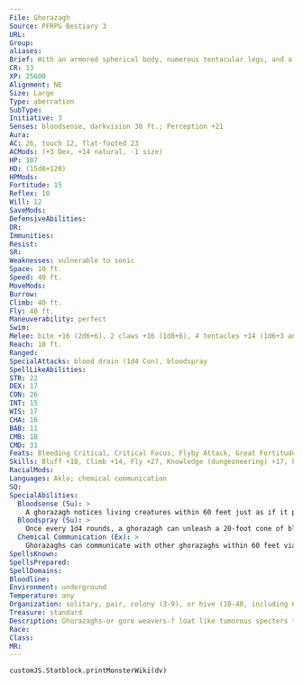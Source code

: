 ```yaml
---
File: Ghorazagh
Source: PFRPG Bestiary 3
URL: 
Group: 
aliases: 
Brief: With an armored spherical body, numerous tentacular legs, and a multi-eyed visage, this creature is truly hideous.
CR: 13
XP: 25600
Alignment: NE
Size: Large
Type: aberration
SubType: 
Initiative: 3
Senses: bloodsense, darkvision 30 ft.; Perception +21
Aura: 
AC: 26, touch 12, flat-footed 23
ACMods: (+3 Dex, +14 natural, -1 size)
HP: 187
HD: (15d8+120)
HPMods: 
Fortitude: 15
Reflex: 10
Will: 12
SaveMods: 
DefensiveAbilities: 
DR: 
Immunities: 
Resist: 
SR: 
Weaknesses: vulnerable to sonic
Space: 10 ft.
Speed: 40 ft.
MoveMods: 
Burrow: 
Climb: 40 ft.
Fly: 40 ft.
Maneuverability: perfect
Swim: 
Melee: bite +16 (2d6+6), 2 claws +16 (1d8+6), 4 tentacles +14 (1d6+3 and grab)
Reach: 10 ft.
Ranged: 
SpecialAttacks: blood drain (1d4 Con), bloodspray
SpellLikeAbilities: 
STR: 22
DEX: 17
CON: 26
INT: 15
WIS: 17
CHA: 16
BAB: 11
CMB: 18
CMD: 31
Feats: Bleeding Critical, Critical Focus, Flyby Attack, Great Fortitude, Improved Bull Rush, Lightning Reflexes, Multiattack, Power Attack
Skills: Bluff +18, Climb +14, Fly +27, Knowledge (dungeoneering) +17, Perception +21, Stealth +17, Survival +21
RacialMods: 
Languages: Aklo; chemical communication
SQ: 
SpecialAbilities:
  Bloodsense (Su): >
    A ghorazagh notices living creatures within 60 feet just as if it possessed the blindsight ability.
  Bloodspray (Su): >
    Once every 1d4 rounds, a ghorazagh can unleash a 20-foot cone of blood and eldritch enzymes. Any living creature struck by a ghorazagh's bloodspray must make a DC 25 Fortitude save or be affected as by the spell slow. A slowed creature struck by a ghorazagh's bloodspray a second time must make an additional save or be paralyzed. These effects last for 2d6 rounds. A ghorazagh can also consciously alter its enzymes, producing a spray that removes all effects of this ability. The save DC is Constitution-based.
  Chemical Communication (Ex): >
    Ghorazaghs can communicate with other ghorazaghs within 60 feet via pheromone transmission. In a ghorazagh hive, this range extends to cover the entire hive. This is a silent and instantaneous mode of communication that only ghorazaghs can understand.
SpellsKnown: 
SpellsPrepared: 
SpellDomains: 
Bloodline: 
Environment: underground
Temperature: any
Organization: solitary, pair, colony (3-9), or hive (10-40, including 6 brood guards of 17 HD and 1 hive lord of 21 HD)
Treasure: standard
Description: Ghorazaghs-or gore weavers-f loat like tumorous specters through the deepest, most alien cavities of the lightless underground, preying upon the wretched vermin of those horrid places. Cunning, with minds and drives unknowable and obscene to those of lands above, the gore weavers only recently became aware of the fertility and bounty of the surface world and are now slowly turning their ebon eyes upward.  While ghorazaghs can digest nearly anything, they are incapable of digesting blood. Their digestive systems process flesh, bone, and all other organic material, filtering out blood and storing it in large reservoirs within their bodies, whereupon the blood is mixed internally with mucus and other strange fluids to form a thick, gluelike substance. While a ghorazagh can spray this fluid as an attack to impede prey, the primary use of the foul substance is as a building material. Ghorazagh hives are constructed entirely of this material, which when it dries has the strength of metal while retaining a dark red resinlike appearance. A ghorazagh hive is a nightmare place as a result-twisting tunnels with an eerily organic appearance that can wind for miles on end.
Race: 
Class: 
MR: 
---
```

```dataviewjs
customJS.Statblock.printMonsterWiki(dv)
```
